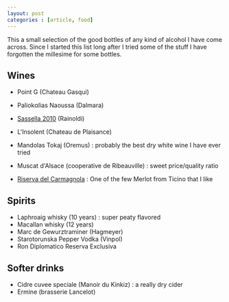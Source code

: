 ```yaml
---
layout: post
categories : [article, food]
---
```


This a small selection of the good bottles of any kind of alcohol I have come across. 
Since I started this list long after I tried some of the stuff I have forgotten the millesime for some bottles.

## Wines

* Point G (Chateau Gasqui)
* Paliokαlias Naoussa (Dalmara)
* [Sassella 2010][1] (Rainoldi)

* L'Insolent (Chateau de Plaisance)
* Mandolas Tokaj (Oremus) : probably the best dry white wine I have ever tried
* Muscat d'Alsace (cooperative de Ribeauville) : sweet price/quality ratio
* [Riserva del Carmagnola][2] : One of the few Merlot from Ticino that I like

## Spirits

* Laphroaig whisky (10 years) : super peaty flavored
* Macallan whisky (12 years)
* Marc de Gewurztraminer (Hagmeyer)
* Starotorunska Pepper Vodka (Vinpol)
* Ron Diplomatico Reserva Exclusiva

## Softer drinks

* Cidre cuvee speciale (Manoir du Kinkiz) : a really dry cider
* Ermine (brasserie Lancelot)

[1]: http://www.rainoldi.com/schede_tecniche/sassella-en.pdf
[2]: http://www.carlevaro.ch/fr/vini/rossi/Carmagnola.html
